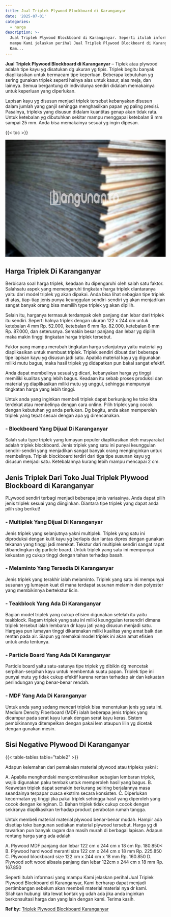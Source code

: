 ```yaml
---
title: Jual Triplek Plywood Blockboard di Karanganyar
date: '2025-07-01'
categories:
  - harga
description: >-
  Jual Triplek Plywood Blockboard di Karanganyar. Seperti itulah informasi yang
  mampu Kami jelaskan perihal Jual Triplek Plywood Blockboard di Karanganyar,
  Kam...
---
```


**Jual Triplek Plywood Blockboard di Karanganyar** – Tiplek atau plywood adalah tipe kayu yg disatukan dg ukuran yg tipis. Triplek begitu banyak diaplikasikan untuk bermacam tipe keperluan. Beberapa kebutuhan yg sering gunakan triplek seperti halnya alas untuk kasur, alas meja, dan lainnya. Semua bergantung dr individunya sendiri didalam memakainya untuk keperluan yang diperlukan.

Lapisan kayu yg disusun menjadi triplek tersebut kebanyakan disusun dalam jumlah yang ganjil sehingga menghasilkan papan yg paling presisi. Pasalnya, tripleks yang disusun didalam kuantitas genap akan tidak rata. Untuk ketebalan yg dibutuhkan sekitar mampu menggapai ketebalan 9 mm sampai 25 mm. Anda bisa memakainya sesuai yg ingin dipesan.

{{< toc >}}

![Jual Triplek Plywood Blockboard di Karanganyar](/images/jual-triplek-murah-32.png)

## Harga Triplek Di Karanganyar

Berbicara soal harga triplek, keadaan itu dipengaruhi oleh salah satu faktor. Salahsatu aspek yang memengaruhi tingkatan harga triplek diantaranya yaitu dari model triplek yg akan dipakai. Anda bisa lihat sebagian tipe triplek di atas, tiap-tiap jenis punya keunggulan sendiri-sendiri yg akan menjadikan sangat banyak orang bisa memilih type triplek yg akan dipilih.

Selain itu, harganya termasuk terdampak oleh panjang dan lebar dari triplek itu sendiri. Seperti halnya triplek dengan ukuran 122 x 244 cm untuk ketebalan 4 mm Rp. 52.000, ketebalan 6 mm Rp. 82.000, ketebalan 8 mm Rp. 87.000, dan seterusnya. Semakin besar panjang dan lebar yg dipilih maka makin tinggi tingkatan harga triplek tersebut.

Faktor yang mampu merubah tingkatan harga selanjutnya yaitu material yg diaplikasikan untuk membuat triplek. Triplek sendiri dibuat dari beberapa tipe lapisan kayu yg disusun jadi satu. Apabila material kayu yg digunakan miliki mutu bagus, maka hasil triplek yg didapatkan pun bakal sangat efektif.

Anda dapat membelinya sesuai yg dicari, kebanyakan harga yg tinggi memiliki kualitas yang lebih bagus. Keadaan itu sebab proses produksi dan material yg diaplikasikan miliki mutu yg unggul, sehingga mempunyai tingkatan harga yang lebih tinggi.

Untuk anda yang inginkan membeli triplek dapat berkunjung ke toko kita terdekat atau membelinya dengan cara online. Pilih triplek yang cocok dengan kebutuhan yg anda perlukan. Dg begitu, anda akan memperoleh triplek yang tepat sesuai dengan apa yg direncanakan.

### \- Blockboard Yang Dijual Di Karanganyar

Salah satu type triplek yang lumayan populer diaplikasikan oleh masyarakat adalah triplek blockboard. Jenis triplek yang satu ini punyai keunggulan sendiri-sendiri yang menjadikan sangat banyak orang menginginkan untuk membelinya. Triplek blockboard terdiri dari tiga tipe susunan kayu yg disusun menjadi satu. Ketebalannya kurang lebih mampu mencapai 2 cm.

## Jenis Triplek Dari Toko Jual Triplek Plywood Blockboard di Karanganyar

PLywood sendiri terbagi menjadi beberapa jenis variasinya. Anda dapat pilih jenis triplek sesuai yang diinginkan. Diantara tipe triplek yang dapat anda pilih sbg berikut!

### \- Multiplek Yang Dijual Di Karanganyar

Jenis triplek yang selanjutnya yakni multiplek. Triplek yang satu ini diproduksi dengan kulit kayu yg berlapis dan lantas dipres dengan gunakan tekanan yang tinggi jadi merekat. Tekstur dari multiplek sendiri sangat rapat dibandingkan dg particle board. Untuk triplek yang satu ini mempunyai kekuatan yg cukup tinggi dengan tahan terhadap basah.

### \- Melaminto Yang Tersedia Di Karanganyar

Jenis triplek yang terakhir ialah melaminto. Triplek yang satu ini mempunyai susunan yg lumayan kuat di mana terdapat susunan melamin dan polyester yang membikinnya bertekstur licin.

### \- Teakblock Yang Ada Di Karanganyar

Bagian model triplek yang cukup efisien digunakan setelah itu yaitu teakblock. Ragam triplek yang satu ini miliki keunggulan tersendiri dimana triplek tersebut ialah lembaran dr kayu jati yang disusun menjadi satu. Hargaya pun lumayan tinggi dikarenakan miliki kualitas yang amat baik dan rentan pada air. Siapun yg memakai model triplek ini akan amat efisien untuk anda tentunya.

### \- Particle Board Yang Ada Di Karanganyar

Particle board yaitu satu-satunya tipe triplek yg dibikin dg mencetak serpihan-serpihan kayu untuk membentuk suatu papan. Triplek tipe ini punyai mutu yg tidak cukup efektif karena rentan terhadap air dan kekuatan perlindungan yang benar-benar rendah.

### \- MDF Yang Ada Di Karanganyar

Untuk anda yang sedang mencari triplek bisa menentukan jenis yg satu ini. Medium Density Fiberboard (MDF) ialah beberapa jenis triplek yang dicampur pada serat kayu lunak dengan serat kayu keras. Sistem pembikinannya ditempelkan dengan pakai lem ataupun lilin yg dicetak dengan gunakan mesin.

## Sisi Negative Plywood Di Karanganyar

{{< table-tables table="table2" >}}

Adapun kelemahan dari pemakaian material plywood atau tripleks yakni :

A. Apabila menghendaki mengkombinasikan sebagian lembaran triplek, wajib digunakan paku tembak untuk memperoleh hasil yang bagus. B. Keawetan triplek dapat semakin berkurang seiiring berjalannya masa seandainya terpapar cuaca ekstrim secara konsisten. C. Diperlukan kecermatan yg tinggi jika pakai triplek sehingga hasil yang diperoleh yang cocok dengan keinginan. D. Bahan triplek tidak cukup cocok dengan sekiranya diaplikasikan terhadap product perabotan rumah tangga.

Untuk membeli material material plywood benar-benar mudah. Hampir ada disetiap toko bangunan sediakan material plywood tersebut. Harga yg di tawarkan pun banyak ragam dan masih murah di berbagai lapisan. Adapun rentang harga yang ada adalah

A. Plywood MDF panjang dan lebar 122 cm x 244 cm x 18 cm Rp. 180.850< B. Plywood hard wood meranti size 122 cm x 244 cm x 18 mm Rp. 225.850 C. Plywood blockboard size 122 cm x 244 cm x 18 mm Rp. 160.850 D. Plywood soft wood albasia panjang dan lebar 122cm x 244 cm x 18 mm Rp. 167.850

Seperti itulah informasi yang mampu Kami jelaskan perihal Jual Triplek Plywood Blockboard di Karanganyar, Kami berharap dapat menjadi pertimbangan sebelum akan membeli material material nya dr kami. Silahkan hubungi kita lewat kontak yg udah ada jika anda inginkan berkonsultasi harga dan yang lain dengan kami. Terima kasih.

**Ref by:** [Triplek Plywood Blockboard Karanganyar](https://id.wikipedia.org/wiki/Triplek)
